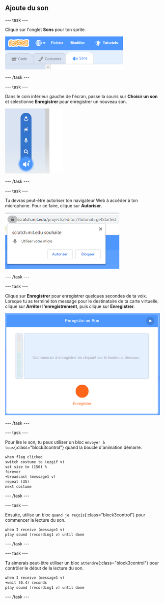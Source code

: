 ## Ajoute du son

--- task ---

Clique sur l'onglet **Sons** pour ton sprite.

![image montrant les onglets de sons sélectionnés pour le sprite](images/sounds-tab.png)

--- /task ---

--- task ---

Dans le coin inférieur gauche de l'écran, passe la souris sur **Choisir un son** et sélectionne **Enregistrer** pour enregistrer un nouveau son.

![image montrant le bouton des sons sélectionnés avec enregistrement d'un son mis en évidence](images/record-sound.png)

--- /task ---

--- task ---

Tu devras peut-être autoriser ton navigateur Web à accéder à ton microphone. Pour ce faire, clique sur **Autoriser**.

![image montrant l'invite du navigateur Web pour permettre l'accès au microphone](images/allow-mic.png)

--- /task ---

--- task ---

Clique sur **Enregistrer** pour enregistrer quelques secondes de ta voix. Lorsque tu as terminé ton message pour le destinataire de ta carte virtuelle, clique sur **Arrêter l'enregistrement**, puis clique sur **Enregistrer**.

![image montrant la boîte de dialogue d'enregistrement dans Scratch](images/record.png)

--- /task ---

--- task ---

Pour lire le son, tu peux utiliser un bloc `envoyer à tous`{:class="block3control"} quand la boucle d'animation démarre.

```blocks3
when flag clicked
switch costume to (ezgif v)
set size to (150) %
forever
+broadcast (message1 v)
repeat (35)
next costume
```

--- /task ---

--- task ---

Ensuite, utilise un bloc `quand je reçois`{:class="block3control"} pour commencer la lecture du son.

```blocks3
when I receive (message1 v)
play sound (recording1 v) until done
```

--- /task ---

--- task ---

Tu aimerais peut-être utiliser un bloc `attendre`{:class="block3control"} pour contrôler le début de la lecture du son.

```blocks3
when I receive (message1 v)
+wait (0.4) seconds
play sound (recording1 v) until done
```

--- /task ---



